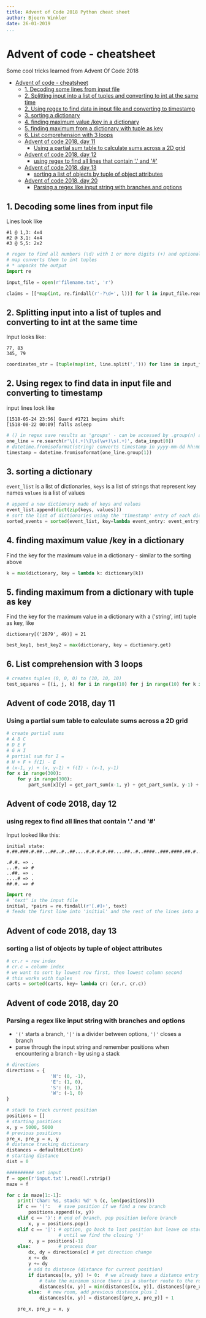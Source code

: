 ```yaml
---
title: Advent of Code 2018 Python cheat sheet
author: Bjoern Winkler
date: 26-01-2019
...
```


# Advent of code - cheatsheet

Some cool tricks learned from Advent Of Code 2018

- [Advent of code - cheatsheet](#advent-of-code---cheatsheet)
  - [1. Decoding some lines from input file](#1-decoding-some-lines-from-input-file)
  - [2. Splitting input into a list of tuples and converting to int at the same time](#2-splitting-input-into-a-list-of-tuples-and-converting-to-int-at-the-same-time)
  - [2. Using regex to find data in input file and converting to timestamp](#2-using-regex-to-find-data-in-input-file-and-converting-to-timestamp)
  - [3. sorting a dictionary](#3-sorting-a-dictionary)
  - [4. finding maximum value /key in a dictionary](#4-finding-maximum-value-key-in-a-dictionary)
  - [5. finding maximum from a dictionary with tuple as key](#5-finding-maximum-from-a-dictionary-with-tuple-as-key)
  - [6. List comprehension with 3 loops](#6-list-comprehension-with-3-loops)
  - [Advent of code 2018, day 11](#advent-of-code-2018-day-11)
    - [Using a partial sum table to calculate sums across a 2D grid](#using-a-partial-sum-table-to-calculate-sums-across-a-2d-grid)
  - [Advent of code 2018, day 12](#advent-of-code-2018-day-12)
    - [using regex to find all lines that contain '.' and '#'](#using-regex-to-find-all-lines-that-contain--and)
  - [Advent of code 2018, day 13](#advent-of-code-2018-day-13)
    - [sorting a list of objects by tuple of object attributes](#sorting-a-list-of-objects-by-tuple-of-object-attributes)
  - [Advent of code 2018, day 20](#advent-of-code-2018-day-20)
    - [Parsing a regex like input string with branches and options](#parsing-a-regex-like-input-string-with-branches-and-options)

## 1. Decoding some lines from input file 

Lines look like

    #1 @ 1,3: 4x4
    #2 @ 3,1: 4x4
    #3 @ 5,5: 2x2

```python
# regex to find all numbers (\d) with 1 or more digits (+) and optional '-' for negative numbers ('-?' (? = 0 or 1))
# map converts them to int tuples
# * unpacks the output
import re

input_file = open(r'filename.txt', 'r')

claims = [[*map(int, re.findall(r'-?\d+', l))] for l in input_file.readlines() if l]
```

## 2. Splitting input into a list of tuples and converting to int at the same time

Input looks like:

    77, 83
    345, 79

```python
coordinates_str = [tuple(map(int, line.split(','))) for line in input_file]
```

## 2. Using regex to find data in input file and converting to timestamp
   
input lines look like

    [1518-05-24 23:56] Guard #1721 begins shift
    [1518-08-22 00:09] falls asleep

```python
# () in regex save results as 'groups' - can be accessed by .group(n) argument
one_line = re.search(r'\[(.+)\]\s(\w+)\s(.+)', data_input[0])
# datetime.fromisoformat(string) converts timestamp in yyyy-mm-dd hh:mm format
timestamp = datetime.fromisoformat(one_line.group(1))
```

## 3. sorting a dictionary

`event_list` is a list of dictionaries, `keys` is a list of strings that represent key names
`values` is a list of values
```python
# append a new dictionary made of keys and values
event_list.append(dict(zip(keys, values)))
# sort the list of dictionaries using the 'timestamp' entry of each dictionary
sorted_events = sorted(event_list, key=lambda event_entry: event_entry['timestamp'])
```

## 4. finding maximum value /key in a dictionary

Find the key for the maximum value in a dictionary - similar to the sorting above

```python
k = max(dictionary, key = lambda k: dictionary[k])
```

## 5. finding maximum from a dictionary with tuple as key

Find the key for the maximum value in a dictionary with a ('string', int) tuple as key, like

    dictionary[('2879', 49)] = 21

```python
best_key1, best_key2 = max(dictionary, key = dictionary.get)
```

## 6. List comprehension with 3 loops
   
```python
# creates tuples (0, 0, 0) to (10, 10, 10)
test_squares = [(i, j, k) for i in range(10) for j in range(10) for k in range(10)]
```

## Advent of code 2018, day 11
### Using a partial sum table to calculate sums across a 2D grid

```python
# create partial sums
# A B C
# D E F
# G H I
# partial sum for I =
# H + F + f(I) - E
# (x-1, y) + (x, y-1) + f(I) - (x-1, y-1)
for x in range(300):
    for y in range(300):
        part_sum[x][y] = get_part_sum(x-1, y) + get_part_sum(x, y-1) + grid[x][y] - get_part_sum(x-1, y-1)
```

## Advent of code 2018, day 12
### using regex to find all lines that contain '.' and '#'

Input looked like this:

```
initial state: #.##.###.#.##...##..#..##....#.#.#.#.##....##..#..####..###.####.##.#..#...#..######.#.....#..##...#

.#.#. => .
...#. => #
..##. => .
....# => .
##.#. => #
```

```python
import re
# 'text' is the input file
initial, *pairs = re.findall(r'[.#]+', text)
# feeds the first line into 'initial' and the rest of the lines into a list 'pairs'
```

## Advent of code 2018, day 13
### sorting a list of objects by tuple of object attributes
```python
# cr.r = row index
# cr.c = column index
# we want to sort by lowest row first, then lowest column second
# this works with tuples
carts = sorted(carts, key= lambda cr: (cr.r, cr.c))
```

## Advent of code 2018, day 20
### Parsing a regex like input string with branches and options

- `'('` starts a branch, `'|'` is a divider between options, `')'` closes a branch
- parse through the input string and remember positions when encountering a branch - by using a stack

```python
# directions
directions = {
                'N': (0, -1),
                'E': (1, 0),
                'S': (0, 1),
                'W': (-1, 0)
}

# stack to track current position
positions = []
# starting positions
x, y = 5000, 5000
# previous positions
pre_x, pre_y = x, y
# distance tracking dictionary
distances = defaultdict(int)
# starting distance
dist = 0

########## set input
f = open(r'input.txt').read().rstrip()
maze = f

for c in maze[1:-1]:
    print('Char: %s, stack: %d' % (c, len(positions)))
    if c == '(':   # save position if we find a new branch
        positions.append((x, y))
    elif c == ')': # end of branch, pop position before branch
        x, y = positions.pop()
    elif c == '|': # option, go back to last position but leave on stack
                   # until we find the closing ')'
        x, y = positions[-1]
    else:          # process door
        dx, dy = directions[c] # get direction change
        x += dx
        y += dy
        # add to distance (distance for current position)
        if distances[(x, y)] != 0:  # we already have a distance entry - we were here already
            # take the minimum since there is a shorter route to the room
            distances[(x, y)] = min(distances[(x, y)], distances[(pre_x, pre_y)] + 1)
        else:  # new room, add previous distance plus 1
            distances[(x, y)] = distances[(pre_x, pre_y)] + 1

    pre_x, pre_y = x, y
```